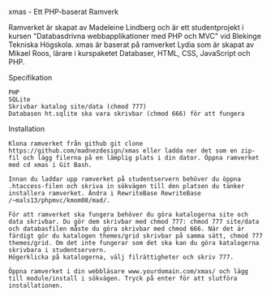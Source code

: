xmas - Ett PHP-baserat Ramverk

Ramverket är skapat av Madeleine Lindberg och är ett studentprojekt i kursen "Databasdrivna webbapplikationer med PHP och MVC" vid Blekinge Tekniska Högskola. 
xmas är baserat på ramverket Lydia som är skapat av Mikael Roos, lärare i kurspaketet Databaser, HTML, CSS, JavaScript och PHP.

Specifikation

    PHP
    SQLite
    Skrivbar katalog site/data (chmod 777)
    Databasen ht.sqlite ska vara skrivbar (chmod 666) för att fungera
    
Installation

    Klona ramverket från github git clone https://github.com/madnezdesign/xmas eller ladda ner det som en zip-fil och lägg filerna på en lämplig plats i din dator. Öppna ramverket med cd xmas i Git Bash.

    Innan du laddar upp ramverket på studentservern behöver du öppna .htaccess-filen och skriva in sökvägen till den platsen du tänker installera ramverket. Ändra i RewriteBase RewriteBase /~mals13/phpmvc/kmom08/mad/.

    För att ramverket ska fungera behöver du göra katalogerna site och data skrivbar. Du gör dem skrivbar med chmod 777: chmod 777 site/data och databasfilen måste du göra skrivbar med chmod 666. När det är färdigt gör du katalogen themes/grid skrivbar på samma sätt, chmod 777 themes/grid. Om det inte fungerar som det ska kan du göra katalogerna skrivbara i studentservern. 
    Högerklicka på katalogerna, välj filrättigheter och skriv 777.

    Öppna ramverket i din webbläsare www.yourdomain.com/xmas/ och lägg till module/install i sökvägen. Tryck på enter för att slutföra installationen.
